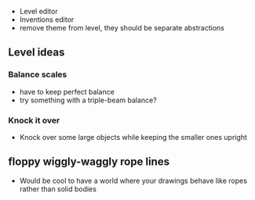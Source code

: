 - Level editor
- Inventions editor
- remove theme from level, they should be separate abstractions


## Level ideas

### Balance scales

  - have to keep perfect balance
  - try something with a triple-beam balance?

### Knock it over

  - Knock over some large objects while keeping the smaller ones upright

## floppy wiggly-waggly rope lines
  - Would be cool to have a world where your drawings behave like ropes rather than solid bodies
